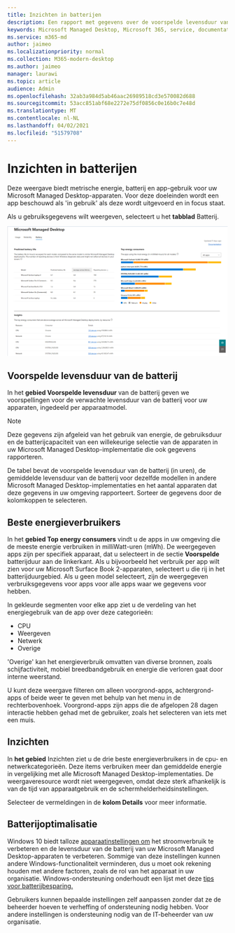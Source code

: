 ```yaml
---
title: Inzichten in batterijen
description: Een rapport met gegevens over de voorspelde levensduur van de batterij en de beste consumenten van stroomverbruikers
keywords: Microsoft Managed Desktop, Microsoft 365, service, documentatie
ms.service: m365-md
author: jaimeo
ms.localizationpriority: normal
ms.collection: M365-modern-desktop
ms.author: jaimeo
manager: laurawi
ms.topic: article
audience: Admin
ms.openlocfilehash: 32ab3a984d5ab46aac26989518cd3e570082d688
ms.sourcegitcommit: 53acc851abf68e2272e75df0856c0e16b0c7e48d
ms.translationtype: MT
ms.contentlocale: nl-NL
ms.lasthandoff: 04/02/2021
ms.locfileid: "51579708"
---
```

# <a name="battery-insights"></a>Inzichten in batterijen
Deze weergave biedt metrische energie, batterij en app-gebruik voor uw Microsoft Managed Desktop-apparaten. Voor deze doeleinden wordt een app beschouwd als 'in gebruik' als deze wordt uitgevoerd en in focus staat.

Als u gebruiksgegevens wilt weergeven, selecteert u het **tabblad** Batterij.

![Batterijdeelvenster: voorspelde levensduur van de batterij per apparaatmodel in de linkerbovenhoek, beste energieverbruikers (per app) in de rechterbovenhoek, inzichtentabel aan de onderkant. Koppeling documentatie in de rechterbovenhoek](../../media/insights_battery.png)

## <a name="predicted-battery-life"></a>Voorspelde levensduur van de batterij

In het **gebied Voorspelde levensduur** van de batterij geven we voorspellingen voor de verwachte levensduur van de batterij voor uw apparaten, ingedeeld per apparaatmodel.

> [!NOTE]
> Deze gegevens zijn afgeleid van het gebruik van energie, <em></em> de gebruiksduur en de batterijcapaciteit van een willekeurige selectie van de apparaten in uw Microsoft Managed Desktop-implementatie die ook gegevens rapporteren.

De tabel bevat de voorspelde levensduur van de batterij (in uren), de gemiddelde levensduur van de batterij voor dezelfde modellen in andere Microsoft Managed Desktop-implementaties en het aantal apparaten dat deze gegevens in uw omgeving rapporteert. Sorteer de gegevens door de kolomkoppen te selecteren.



## <a name="top-energy-consumers"></a>Beste energieverbruikers

In het **gebied Top energy consumers** vindt u de apps in uw omgeving die de meeste energie verbruiken in milliWatt-uren (mWh). De weergegeven apps zijn per specifiek apparaat, dat u selecteert in de sectie **Voorspelde** batterijduur aan de linkerkant. Als u bijvoorbeeld het verbruik per app wilt zien voor uw Microsoft Surface Book 2-apparaten, selecteert u die rij in het batterijduurgebied. Als u geen model selecteert, zijn de weergegeven verbruiksgegevens voor apps voor alle apps waar we gegevens voor hebben.

 In gekleurde segmenten voor elke app ziet u de verdeling van het energiegebruik van de app over deze categorieën:

- CPU
- Weergeven
- Netwerk
- Overige

'Overige' kan het energieverbruik omvatten van diverse bronnen, zoals schijfactiviteit, mobiel breedbandgebruik en energie die verloren gaat door interne weerstand. 

U kunt deze weergave filteren om alleen voorgrond-apps, achtergrond-apps of beide weer te geven met behulp van het menu in de rechterbovenhoek. Voorgrond-apps zijn apps die de afgelopen 28 dagen interactie hebben gehad met de gebruiker, zoals het selecteren van iets met een muis.

## <a name="insights"></a>Inzichten

In **het gebied** Inzichten ziet u de drie beste energieverbruikers in de cpu- en netwerkcategorieën. Deze items verbruiken meer dan gemiddelde energie in vergelijking met alle Microsoft Managed Desktop-implementaties. De weergaveresource wordt niet weergegeven, omdat deze sterk afhankelijk is van de tijd van apparaatgebruik en de schermhelderheidsinstellingen. 

Selecteer de vermeldingen in de **kolom Details** voor meer informatie.

## <a name="battery-optimization"></a>Batterijoptimalisatie

Windows 10 biedt talloze [apparaatinstellingen om](https://support.microsoft.com/help/20443/windows-10-battery-saving-tips) het stroomverbruik te verbeteren en de levensduur van de batterij van uw Microsoft Managed Desktop-apparaten te verbeteren. Sommige van deze instellingen kunnen andere Windows-functionaliteit verminderen, dus u moet ook rekening houden met andere factoren, zoals de rol van het apparaat in uw organisatie. Windows-ondersteuning onderhoudt een lijst met deze [tips voor batterijbesparing.](https://support.microsoft.com/help/20443/windows-10-battery-saving-tips)

Gebruikers kunnen bepaalde instellingen zelf aanpassen zonder dat ze de beheerder hoeven te verheffing of ondersteuning nodig hebben. Voor andere instellingen is ondersteuning nodig van de IT-beheerder van uw organisatie.
